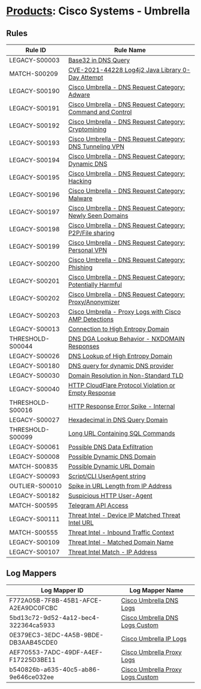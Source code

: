 # [Products](README.md): Cisco Systems - Umbrella

## Rules

|Rule ID|Rule Name|
|----|----|
|LEGACY-S00003|[Base32 in DNS Query](../rules/LEGACY-S00003.md)|
|MATCH-S00209|[CVE-2021-44228 Log4j2 Java Library 0-Day Attempt](../rules/MATCH-S00209.md)|
|LEGACY-S00190|[Cisco Umbrella - DNS Request Category: Adware](../rules/LEGACY-S00190.md)|
|LEGACY-S00191|[Cisco Umbrella - DNS Request Category: Command and Control](../rules/LEGACY-S00191.md)|
|LEGACY-S00192|[Cisco Umbrella - DNS Request Category: Cryptomining](../rules/LEGACY-S00192.md)|
|LEGACY-S00193|[Cisco Umbrella - DNS Request Category: DNS Tunneling VPN](../rules/LEGACY-S00193.md)|
|LEGACY-S00194|[Cisco Umbrella - DNS Request Category: Dynamic DNS](../rules/LEGACY-S00194.md)|
|LEGACY-S00195|[Cisco Umbrella - DNS Request Category: Hacking](../rules/LEGACY-S00195.md)|
|LEGACY-S00196|[Cisco Umbrella - DNS Request Category: Malware](../rules/LEGACY-S00196.md)|
|LEGACY-S00197|[Cisco Umbrella - DNS Request Category: Newly Seen Domains](../rules/LEGACY-S00197.md)|
|LEGACY-S00198|[Cisco Umbrella - DNS Request Category: P2P/File sharing](../rules/LEGACY-S00198.md)|
|LEGACY-S00199|[Cisco Umbrella - DNS Request Category: Personal VPN](../rules/LEGACY-S00199.md)|
|LEGACY-S00200|[Cisco Umbrella - DNS Request Category: Phishing](../rules/LEGACY-S00200.md)|
|LEGACY-S00201|[Cisco Umbrella - DNS Request Category: Potentially Harmful](../rules/LEGACY-S00201.md)|
|LEGACY-S00202|[Cisco Umbrella - DNS Request Category: Proxy/Anonymizer](../rules/LEGACY-S00202.md)|
|LEGACY-S00203|[Cisco Umbrella - Proxy Logs with Cisco AMP Detections](../rules/LEGACY-S00203.md)|
|LEGACY-S00013|[Connection to High Entropy Domain](../rules/LEGACY-S00013.md)|
|THRESHOLD-S00044|[DNS DGA Lookup Behavior - NXDOMAIN Responses](../rules/THRESHOLD-S00044.md)|
|LEGACY-S00026|[DNS Lookup of High Entropy Domain](../rules/LEGACY-S00026.md)|
|LEGACY-S00180|[DNS query for dynamic DNS provider](../rules/LEGACY-S00180.md)|
|LEGACY-S00030|[Domain Resolution in Non-Standard TLD](../rules/LEGACY-S00030.md)|
|LEGACY-S00040|[HTTP CloudFlare Protocol Violation or Empty Response](../rules/LEGACY-S00040.md)|
|THRESHOLD-S00016|[HTTP Response Error Spike - Internal](../rules/THRESHOLD-S00016.md)|
|LEGACY-S00027|[Hexadecimal in DNS Query Domain](../rules/LEGACY-S00027.md)|
|THRESHOLD-S00099|[Long URL Containing SQL Commands](../rules/THRESHOLD-S00099.md)|
|LEGACY-S00061|[Possible DNS Data Exfiltration](../rules/LEGACY-S00061.md)|
|LEGACY-S00008|[Possible Dynamic DNS Domain](../rules/LEGACY-S00008.md)|
|MATCH-S00835|[Possible Dynamic URL Domain](../rules/MATCH-S00835.md)|
|LEGACY-S00093|[Script/CLI UserAgent string](../rules/LEGACY-S00093.md)|
|OUTLIER-S00010|[Spike in URL Length from IP Address](../rules/OUTLIER-S00010.md)|
|LEGACY-S00182|[Suspicious HTTP User-Agent](../rules/LEGACY-S00182.md)|
|MATCH-S00595|[Telegram API Access](../rules/MATCH-S00595.md)|
|LEGACY-S00111|[Threat Intel - Device IP Matched Threat Intel URL](../rules/LEGACY-S00111.md)|
|MATCH-S00555|[Threat Intel - Inbound Traffic Context](../rules/MATCH-S00555.md)|
|LEGACY-S00109|[Threat Intel - Matched Domain Name](../rules/LEGACY-S00109.md)|
|LEGACY-S00107|[Threat Intel Match - IP Address](../rules/LEGACY-S00107.md)|


## Log Mappers

|Log Mapper ID|Log Mapper Name|
|----|----|
|F772A05B-7F8B-45B1-AFCE-A2EA9DC0FCBC|[Cisco Umbrella DNS Logs](../mappings/F772A05B-7F8B-45B1-AFCE-A2EA9DC0FCBC.md)|
|5bd13c72-9d52-4a12-bec4-322364ca5933|[Cisco Umbrella DNS Logs Custom](../mappings/5bd13c72-9d52-4a12-bec4-322364ca5933.md)|
|0E379EC3-3EDC-4A5B-9BDE-DB3AAB45CDE0|[Cisco Umbrella IP Logs](../mappings/0E379EC3-3EDC-4A5B-9BDE-DB3AAB45CDE0.md)|
|AEF70553-7ADC-49DF-A4EF-F17225D3BE11|[Cisco Umbrella Proxy Logs](../mappings/AEF70553-7ADC-49DF-A4EF-F17225D3BE11.md)|
|b540826b-a635-40c5-ab86-9e646ce032ee|[Cisco Umbrella Proxy Logs Custom](../mappings/b540826b-a635-40c5-ab86-9e646ce032ee.md)|


